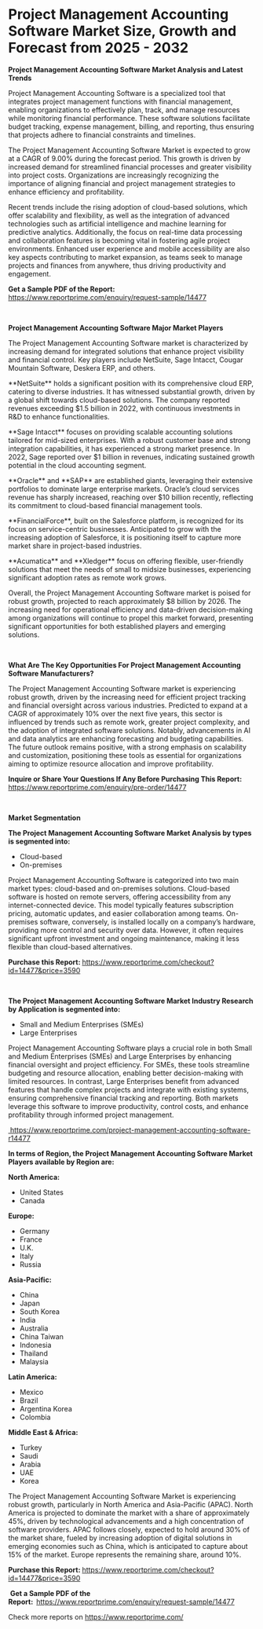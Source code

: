<p><h1>Project Management Accounting Software Market Size, Growth and Forecast from 2025 - 2032</h1></p><p><strong>Project Management Accounting Software Market Analysis and Latest Trends</strong></p>
<p><p>Project Management Accounting Software is a specialized tool that integrates project management functions with financial management, enabling organizations to effectively plan, track, and manage resources while monitoring financial performance. These software solutions facilitate budget tracking, expense management, billing, and reporting, thus ensuring that projects adhere to financial constraints and timelines.</p><p>The Project Management Accounting Software Market is expected to grow at a CAGR of 9.00% during the forecast period. This growth is driven by increased demand for streamlined financial processes and greater visibility into project costs. Organizations are increasingly recognizing the importance of aligning financial and project management strategies to enhance efficiency and profitability. </p><p>Recent trends include the rising adoption of cloud-based solutions, which offer scalability and flexibility, as well as the integration of advanced technologies such as artificial intelligence and machine learning for predictive analytics. Additionally, the focus on real-time data processing and collaboration features is becoming vital in fostering agile project environments. Enhanced user experience and mobile accessibility are also key aspects contributing to market expansion, as teams seek to manage projects and finances from anywhere, thus driving productivity and engagement.</p></p>
<p><strong>Get a Sample PDF of the Report:&nbsp;</strong> <a href="https://www.reportprime.com/enquiry/request-sample/14477?utm_campaign=2449&utm_medium=2&utm_source=Github&utm_content=ia&utm_term=20032025&utm_id=project-management-accounting-software">https://www.reportprime.com/enquiry/request-sample/14477</a></p>
<p>&nbsp;</p>
<p><strong>Project Management Accounting Software Major Market Players</strong></p>
<p><p>The Project Management Accounting Software market is characterized by increasing demand for integrated solutions that enhance project visibility and financial control. Key players include NetSuite, Sage Intacct, Cougar Mountain Software, Deskera ERP, and others.</p><p>**NetSuite** holds a significant position with its comprehensive cloud ERP, catering to diverse industries. It has witnessed substantial growth, driven by a global shift towards cloud-based solutions. The company reported revenues exceeding $1.5 billion in 2022, with continuous investments in R&D to enhance functionalities.</p><p>**Sage Intacct** focuses on providing scalable accounting solutions tailored for mid-sized enterprises. With a robust customer base and strong integration capabilities, it has experienced a strong market presence. In 2022, Sage reported over $1 billion in revenues, indicating sustained growth potential in the cloud accounting segment.</p><p>**Oracle** and **SAP** are established giants, leveraging their extensive portfolios to dominate large enterprise markets. Oracle’s cloud services revenue has sharply increased, reaching over $10 billion recently, reflecting its commitment to cloud-based financial management tools.</p><p>**FinancialForce**, built on the Salesforce platform, is recognized for its focus on service-centric businesses. Anticipated to grow with the increasing adoption of Salesforce, it is positioning itself to capture more market share in project-based industries.</p><p>**Acumatica** and **Xledger** focus on offering flexible, user-friendly solutions that meet the needs of small to midsize businesses, experiencing significant adoption rates as remote work grows.</p><p>Overall, the Project Management Accounting Software market is poised for robust growth, projected to reach approximately $8 billion by 2026. The increasing need for operational efficiency and data-driven decision-making among organizations will continue to propel this market forward, presenting significant opportunities for both established players and emerging solutions.</p></p>
<p>&nbsp;</p>
<p><strong>What Are The Key Opportunities For Project Management Accounting Software Manufacturers?</strong></p>
<p><p>The Project Management Accounting Software market is experiencing robust growth, driven by the increasing need for efficient project tracking and financial oversight across various industries. Predicted to expand at a CAGR of approximately 10% over the next five years, this sector is influenced by trends such as remote work, greater project complexity, and the adoption of integrated software solutions. Notably, advancements in AI and data analytics are enhancing forecasting and budgeting capabilities. The future outlook remains positive, with a strong emphasis on scalability and customization, positioning these tools as essential for organizations aiming to optimize resource allocation and improve profitability.</p></p>
<p><strong>Inquire or Share Your Questions If Any Before Purchasing This Report:</strong> <a href="https://www.reportprime.com/enquiry/pre-order/14477?utm_campaign=2449&utm_medium=2&utm_source=Github&utm_content=ia&utm_term=20032025&utm_id=project-management-accounting-software">https://www.reportprime.com/enquiry/pre-order/14477</a></p>
<p>&nbsp;</p>
<p><strong>Market Segmentation</strong></p>
<p><strong>The Project Management Accounting Software Market Analysis by types is segmented into:</strong></p>
<p><ul><li>Cloud-based</li><li>On-premises</li></ul></p>
<p><p>Project Management Accounting Software is categorized into two main market types: cloud-based and on-premises solutions. Cloud-based software is hosted on remote servers, offering accessibility from any internet-connected device. This model typically features subscription pricing, automatic updates, and easier collaboration among teams. On-premises software, conversely, is installed locally on a company’s hardware, providing more control and security over data. However, it often requires significant upfront investment and ongoing maintenance, making it less flexible than cloud-based alternatives.</p></p>
<p><strong>Purchase this Report:&nbsp;</strong><a href="https://www.reportprime.com/checkout?id=14477&price=3590&utm_campaign=2449&utm_medium=2&utm_source=Github&utm_content=ia&utm_term=20032025&utm_id=project-management-accounting-software">https://www.reportprime.com/checkout?id=14477&price=3590</a></p>
<p>&nbsp;</p>
<p><strong>The Project Management Accounting Software Market Industry Research by Application is segmented into:</strong></p>
<p><ul><li>Small and Medium Enterprises (SMEs)</li><li>Large Enterprises</li></ul></p>
<p><p>Project Management Accounting Software plays a crucial role in both Small and Medium Enterprises (SMEs) and Large Enterprises by enhancing financial oversight and project efficiency. For SMEs, these tools streamline budgeting and resource allocation, enabling better decision-making with limited resources. In contrast, Large Enterprises benefit from advanced features that handle complex projects and integrate with existing systems, ensuring comprehensive financial tracking and reporting. Both markets leverage this software to improve productivity, control costs, and enhance profitability through informed project management.</p></p>
<p><a href="https://www.reportprime.com/project-management-accounting-software-r14477?utm_campaign=2449&utm_medium=2&utm_source=Github&utm_content=ia&utm_term=20032025&utm_id=project-management-accounting-software">&nbsp;https://www.reportprime.com/project-management-accounting-software-r14477</a></p>
<p><strong>In terms of Region, the Project Management Accounting Software Market Players available by Region are:</strong></p>
<p>
    <p> <strong> North America: </strong>
        <ul>
            <li>United States</li>
            <li>Canada</li>
        </ul>
        </p> 
    <p> <strong> Europe: </strong>
        <ul>
            <li>Germany</li>
            <li>France</li>
            <li>U.K.</li>
            <li>Italy</li>
            <li>Russia</li>
        </ul>
        </p> 
    <p> <strong> Asia-Pacific: </strong>
        <ul>
            <li>China</li>
            <li>Japan</li>
            <li>South Korea</li>
            <li>India</li>
            <li>Australia</li>
            <li>China Taiwan</li>
            <li>Indonesia</li>
            <li>Thailand</li>
            <li>Malaysia</li>
        </ul>
        </p> 
    <p> <strong> Latin America: </strong>
        <ul>
            <li>Mexico</li>
            <li>Brazil</li>
            <li>Argentina Korea</li>
            <li>Colombia</li>
        </ul>
        </p> 
    <p> <strong> Middle East & Africa: </strong>
        <ul>
            <li>Turkey</li>
            <li>Saudi</li>
            <li>Arabia</li>
            <li>UAE</li>
            <li>Korea</li>
        </ul>
    </p>
    </p>
<p><p>The Project Management Accounting Software Market is experiencing robust growth, particularly in North America and Asia-Pacific (APAC). North America is projected to dominate the market with a share of approximately 45%, driven by technological advancements and a high concentration of software providers. APAC follows closely, expected to hold around 30% of the market share, fueled by increasing adoption of digital solutions in emerging economies such as China, which is anticipated to capture about 15% of the market. Europe represents the remaining share, around 10%.</p></p>
<p><strong>Purchase this Report: </strong><a href="https://www.reportprime.com/checkout?id=14477&price=3590&utm_campaign=2449&utm_medium=2&utm_source=Github&utm_content=ia&utm_term=20032025&utm_id=project-management-accounting-software">https://www.reportprime.com/checkout?id=14477&price=3590</a></p>
<p>&nbsp;<strong>Get a Sample PDF of the Report:&nbsp;&nbsp;</strong><a href="https://www.reportprime.com/enquiry/request-sample/14477?utm_campaign=2449&utm_medium=2&utm_source=Github&utm_content=ia&utm_term=20032025&utm_id=project-management-accounting-software">https://www.reportprime.com/enquiry/request-sample/14477</a></p>
<p><strong></strong></p>
<p>Check more reports on <a href="https://www.reportprime.com/?utm_campaign=2449&utm_medium=2&utm_source=Github&utm_content=ia&utm_term=20032025&utm_id=project-management-accounting-software">https://www.reportprime.com/</a></p>